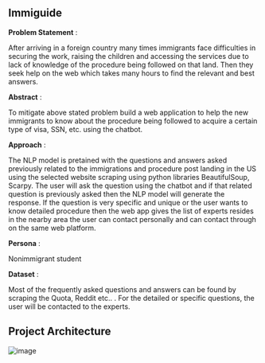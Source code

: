 
## Immiguide

**Problem Statement** : 

After arriving in a foreign country many times immigrants face difficulties in securing the work, raising the children and accessing the services due to lack of knowledge of the procedure being followed on that land. Then they seek help on the web which takes many hours to find the relevant and best answers.

**Abstract** : 

To mitigate above stated problem build a web application to help the new immigrants to know about the procedure being followed to acquire a certain type of visa, SSN, etc. using the chatbot.

**Approach** :

The NLP model is pretained with the questions and answers asked previously related to the immigrations and procedure post landing in the US using the selected website scraping using python libraries BeautifulSoup, Scarpy. The user will ask the question using the chatbot and if that related question is previously asked then the NLP model will generate the response. If the question is very specific and unique or the user wants to know detailed procedure then the web app gives the list of experts resides in the nearby area the user can contact personally and can contact through on the same web platform. 

**Persona** :

Nonimmigrant student  

**Dataset** : 

Most of the frequently asked questions and answers can be found by scraping the Quota, Reddit etc.. . For the detailed or specific questions, the user will be contacted to the experts. 


## Project Architecture 


![image](https://user-images.githubusercontent.com/29173069/110276206-84304300-7f87-11eb-91a7-ba401b4346cc.png)

